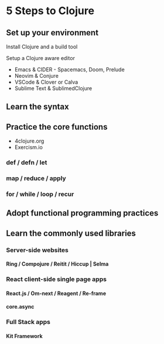 # 5 Steps to Clojure

## Set up your environment

Install Clojure and a build tool

Setup a Clojure aware editor

* Emacs & CIDER - Spacemacs, Doom, Prelude
* Neovim & Conjure
* VSCode & Clover or Calva
* Sublime Text & SublimedClojure

## Learn the syntax

## Practice the core functions

* 4clojure.org
* Exercism.io

### def / defn / let

### map / reduce / apply

### for / while / loop / recur

## Adopt functional programming practices

## Learn the commonly used libraries

### Server-side websites

#### Ring / Compojure / Reitit / Hiccup | Selma

### React client-side single page apps

#### React.js / Om-next / Reagent / Re-frame

#### core.async

### Full Stack apps

#### Kit Framework
